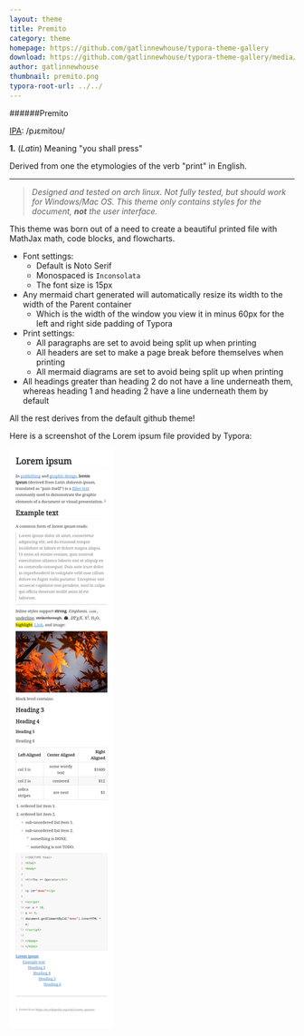 ```yaml
---
layout: theme
title: Premito
category: theme
homepage: https://github.com/gatlinnewhouse/typora-theme-gallery
download: https://github.com/gatlinnewhouse/typora-theme-gallery/media/theme/premito/premito.zip
author: gatlinnewhouse
thumbnail: premito.png
typora-root-url: ../../
---
```


######Premito

[IPA](https://en.wiktionary.org/wiki/Wiktionary:International_Phonetic_Alphabet): /pɹɛmitoʊ/

**1\.** (*Latin*) Meaning "you shall press"

Derived from one the etymologies of the verb "print" in English.

----

> *Designed and tested on arch linux. Not fully tested, but should work for Windows/Mac OS. This theme only contains styles for the document, **not** the user interface.*

This theme was born out of a need to create a beautiful printed file with MathJax math, code blocks, and flowcharts.

* Font settings:
  * Default is Noto Serif
  * Monospaced is `Inconsolata`
  * The font size is 15px
* Any mermaid chart generated will automatically resize its width to the width of the Parent container
  * Which is the width of the window you view it in minus 60px for the left and right side padding of Typora
* Print settings:
  * All paragraphs are set to avoid being split up when printing
  * All headers are set to make a page break before themselves when printing
  * All mermaid diagrams are set to avoid being split up when printing
* All headings greater than heading 2 do not have a line underneath them, whereas heading 1 and heading 2 have a line underneath them by default

All the rest derives from the default github theme!

Here is a screenshot of the Lorem ipsum file provided by Typora: 

![scrot](/media/theme/premito/premitoloremipsum.png)

